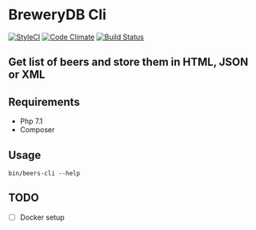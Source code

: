 # BreweryDB Cli

[![StyleCI](https://styleci.io/repos/104109080/shield?branch=master)](https://styleci.io/repos/104109080)
[![Code Climate](https://codeclimate.com/github/paul-dam/beers-cli/badges/gpa.svg?style=flat-square)](https://codeclimate.com/github/paul-dam/beers-cli)
[![Build Status](https://travis-ci.org/paul-dam/beers-cli.svg?branch=master&style=flat-square)](https://travis-ci.org/paul-dam/beers-cli)

## Get list of beers and store them in HTML, JSON or XML

## Requirements

- Php 7.1
- Composer

## Usage

`bin/beers-cli --help`

## TODO

- [ ] Docker setup
